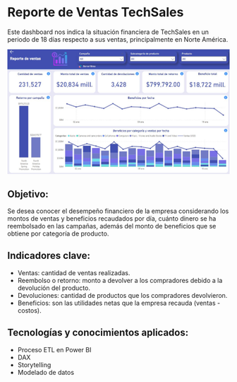 # Reporte de Ventas TechSales

Este dashboard nos indica la situación financiera de TechSales en un periodo de 18 días respecto a sus ventas, principalmente en Norte América.

![](dashboard.JPG)

## Objetivo:

Se desea conocer el desempeño financiero de la empresa considerando los montos de ventas y beneficios recaudados por día, cuánto dinero se ha reembolsado en las campañas, además del monto de beneficios que se obtiene por categoría de producto.

## Indicadores clave:

- Ventas: cantidad de ventas realizadas. 
- Reembolso o retorno: monto a devolver a los compradores debido a la devolución del producto.
- Devoluciones: cantidad de productos que los compradores devolvieron.
- Beneficios: son las utilidades netas que la empresa recauda (ventas - costos).

## Tecnologías y conocimientos aplicados:
  - Proceso ETL en Power BI
  - DAX
  - Storytelling
  - Modelado de datos
